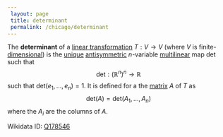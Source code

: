 ```yaml
---
 layout: page
 title: determinant
 permalink: /chicago/determinant
---
```

The **determinant** of a [linear transformation](https://mathgloss.github.io/MathGloss/chicago/linear_transformation) $T: V\to V$ (where $V$ is finite-[dimensional](https://mathgloss.github.io/MathGloss/chicago/dimension_of_vector_space)) is the [unique](https://mathgloss.github.io/MathGloss/chicago/uniqueness_of_determinant) [antisymmetric](https://mathgloss.github.io/MathGloss/chicago/antisymmetric) $n$-variable [multilinear](https://mathgloss.github.io/MathGloss/chicago/multilinear) map $\text{det}$ such that $$\text{det}:(\mathbb R^n)^n \to \mathbb R$$ such that $\text{det}(e_1,\dots,e_n)=1$. It is defined for a the [matrix](https://mathgloss.github.io/MathGloss/chicago/matrix_of_a_linear_transformation) $A$ of $T$ as $$\text{det}(A) = \text{det}(A_1,\dots,A_n)$$ where the $A_i$ are the columns of $A$.

Wikidata ID: [Q178546](https://www.wikidata.org/wiki/Q178546)